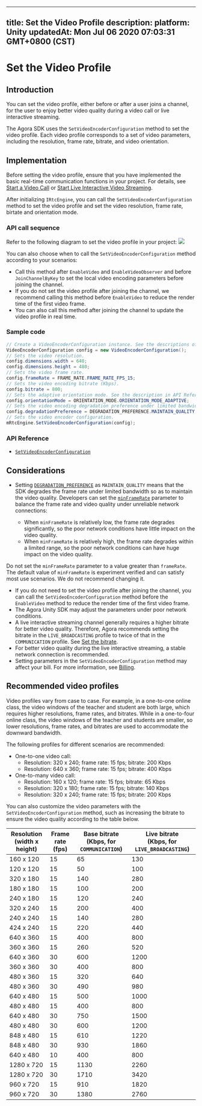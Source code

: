 
---
title: Set the Video Profile
description: 
platform: Unity
updatedAt: Mon Jul 06 2020 07:03:31 GMT+0800 (CST)
---
# Set the Video Profile
## Introduction

You can set the video profile, either before or after a user joins a channel, for the user to enjoy better video quality during a video call or live interactive streaming.

The Agora SDK uses the `SetVideoEncoderConfiguration` method to set the video profile. Each video profile corresponds to a set of video parameters, including the resolution, frame rate, bitrate, and video orientation.

## Implementation

Before setting the video profile, ensure that you have implemented the basic real-time communication functions in your project. For details, see [Start a Video Call](../../en/Video/start_call_unity.md) or [Start Live Interactive Video Streaming](../../en/Video/start_live_unity.md).

After initializing `IRtcEngine`, you can call the `SetVideoEncoderConfiguration` method to set the video profile and set the video resolution, frame rate, birtate and orientation mode.

### API call sequence

Refer to the following diagram to set the video profile in your project:
![](https://web-cdn.agora.io/docs-files/1585556771727)

You can also choose when to call the `SetVideoEncoderConfiguration` method according to your scenarios:

- Call this method after `EnableVideo` and `EnableVideoObserver` and before `JoinChannelByKey` to set the local video encoding parameters before joining the channel.
- If you do not set the video profile after joining the channel, we recommend calling this method before `EnableVideo` to reduce the render time of the first video frame.
- You can also call this method after joining the channel to update the video profile in real time.


### Sample code

```C#
// Create a VideoEncoderConfiguration instance. See the descriptions of the parameters in API Reference.
VideoEncoderConfiguration config = new VideoEncoderConfiguration();
// Sets the video resolution.
config.dimensions.width = 640;
config.dimensions.height = 480;
// Sets the video frame rate.
config.frameRate = FRAME_RATE.FRAME_RATE_FPS_15;
// Sets the video encoding bitrate (Kbps).
config.bitrate = 800;
// Sets the adaptive orientation mode. See the description in API Reference.
config.orientationMode = ORIENTATION_MODE.ORIENTATION_MODE_ADAPTIVE;
// Sets the video encoding degradation preference under limited bandwidth. MIANTAIN_QUALITY means to degrade the frame rate to maintain the video quality.
config.degradationPreference = DEGRADATION_PREFERENCE.MAINTAIN_QUALITY;
// Sets the video encoder configuration.
mRtcEngine.SetVideoEncoderConfiguration(config);
```

### API Reference
- [`SetVideoEncoderConfiguration`](https://docs.agora.io/en/Video/API%20Reference/unity/classagora__gaming__rtc_1_1_i_rtc_engine.html#a7dc9aa63ad1ba10f2451efd02e0f1f73)

## Considerations
- Setting [`DEGRADATION_PREFERENCE`](https://docs.agora.io/en/Video/API%20Reference/unity/namespaceagora__gaming__rtc.html#a1bda0e6bd3dcd1b0ca3764394800346c) as `MAINTAIN_QUALITY` means that the SDK degrades the frame rate under limited bandwidth so as to maintain the video quality. Developers can set the [`minFrameRate`](https://docs.agora.io/en/Video/API%20Reference/unity/structagora__gaming__rtc_1_1_video_encoder_configuration.html#a6de8eab8863e9bdf28ee49a080241c66) parameter to balance the frame rate and video quality under unreliable network connections:

	- When  `minFrameRate` is relatively low, the frame rate degrades significantly, so the poor network conditions have little impact on the video quality.
	- When `minFrameRate` is relatively high, the frame rate degrades within a limited range, so the poor network conditions can have huge impact on the video quality.

 Do not set the `minFrameRate` parameter to a value greater than `frameRate`. The default value of `minFrameRate` is experiment verified and can satisfy most use scenarios. We do not recommend changing it.
- If you do not need to set the video profile after joining the channel, you can call the `SetVideoEncoderConfiguration` method before the `EnableVideo` method to reduce the render time of the first video frame.
- The Agora Unity SDK may adjust the parameters under poor network conditions. 
- A live interactive streaming channel generally requires a higher bitrate for better video quality. Therefore, Agora recommends setting the bitrate in the `LIVE_BROADCASTING` profile to twice of that in the `COMMUNICATION` profile. See [Set the bitrate](https://docs.agora.io/en/Video/API%20Reference/unity/structagora__gaming__rtc_1_1_video_encoder_configuration.html#ae2fee92452a1914df68ec9a07a7938a5).
- For better video quality during the live interactive streaming, a stable network connection is recommended.
- Setting parameters in the `SetVideoEncoderConfiguration` method may affect your bill. For more information, see [Billing](../../en/Video/billing_rtc.md).

## Recommended video profiles

Video profiles vary from case to case. For example, in a one-to-one online class, the video windows of the teacher and student are both large, which requires higher resolutions, frame rates, and bitrates. While in a one-to-four online class, the video windows of the teacher and students are smaller, so lower resolutions, frame rates, and bitrates are used to accommodate the downward bandwidth.

The following profiles for different scenarios are recommended:

- One-to-one video call: 
  - Resolution: 320 x 240; frame rate: 15 fps; bitrate: 200 Kbps
  - Resolution: 640 x 360; frame rate: 15 fps; bitrate: 400 Kbps
- One-to-many video call: 
  - Resolution: 160 x 120; frame rate: 15 fps; bitrate: 65 Kbps
  - Resolution: 320 x 180; frame rate: 15 fps; bitrate: 140 Kbps
  - Resolution: 320 x 240; frame rate: 15 fps; bitrate: 200 Kbps 

You can also customize the video parameters with the `SetVideoEncoderConfiguration` method, such as increasing the bitrate to ensure the video quality according to the table below.

| Resolution<br>(width x height) | Frame rate<br>(fps) | Base bitrate<br>(Kbps, for `COMMUNICATION`) | Live bitrate<br>(Kbps, for `LIVE_BROADCASTING`) |
| ------------------------------ | ------------------- | ----------------------------------------- | ------------------------------------------ |
| 160 x 120                      | 15                  | 65                                        | 130                                        |
| 120 x 120                      | 15                  | 50                                        | 100                                        |
| 320 x 180                      | 15                  | 140                                       | 280                                        |
| 180 x 180                      | 15                  | 100                                       | 200                                        |
| 240 x 180                      | 15                  | 120                                       | 240                                        |
| 320 x 240                      | 15                  | 200                                       | 400                                        |
| 240 x 240                      | 15                  | 140                                       | 280                                        |
| 424 x 240                      | 15                  | 220                                       | 440                                        |
| 640 x 360                      | 15                  | 400                                       | 800                                        |
| 360 x 360                      | 15                  | 260                                       | 520                                        |
| 640 x 360                      | 30                  | 600                                       | 1200                                       |
| 360 x 360                      | 30                  | 400                                       | 800                                        |
| 480 x 360                      | 15                  | 320                                       | 640                                        |
| 480 x 360                      | 30                  | 490                                       | 980                                        |
| 640 x 480                      | 15                  | 500                                       | 1000                                       |
| 480 x 480                      | 15                  | 400                                       | 800                                        |
| 640 x 480                      | 30                  | 750                                       | 1500                                       |
| 480 x 480                      | 30                  | 600                                       | 1200                                       |
| 848 x 480                      | 15                  | 610                                       | 1220                                       |
| 848 x 480                      | 30                  | 930                                       | 1860                                       |
| 640 x 480                      | 10                  | 400                                       | 800                                        |
| 1280 x 720                     | 15                  | 1130                                      | 2260                                       |
| 1280 x 720                     | 30                  | 1710                                      | 3420                                       |
| 960 x 720                      | 15                  | 910                                       | 1820                                       |
| 960 x 720                      | 30                  | 1380                                      | 2760                                       |



